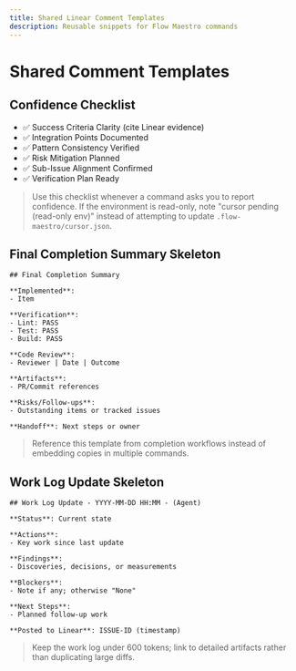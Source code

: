 ```yaml
---
title: Shared Linear Comment Templates
description: Reusable snippets for Flow Maestro commands
---
```


# Shared Comment Templates

## Confidence Checklist
- ✅ Success Criteria Clarity (cite Linear evidence)
- ✅ Integration Points Documented
- ✅ Pattern Consistency Verified
- ✅ Risk Mitigation Planned
- ✅ Sub-Issue Alignment Confirmed
- ✅ Verification Plan Ready

> Use this checklist whenever a command asks you to report confidence. If the environment is read-only, note "cursor pending (read-only env)" instead of attempting to update `.flow-maestro/cursor.json`.

## Final Completion Summary Skeleton
```
## Final Completion Summary

**Implemented**:
- Item

**Verification**:
- Lint: PASS
- Test: PASS
- Build: PASS

**Code Review**:
- Reviewer | Date | Outcome

**Artifacts**:
- PR/Commit references

**Risks/Follow-ups**:
- Outstanding items or tracked issues

**Handoff**: Next steps or owner
```

> Reference this template from completion workflows instead of embedding copies in multiple commands.

## Work Log Update Skeleton
```
## Work Log Update - YYYY-MM-DD HH:MM - (Agent)

**Status**: Current state

**Actions**:
- Key work since last update

**Findings**:
- Discoveries, decisions, or measurements

**Blockers**:
- Note if any; otherwise "None"

**Next Steps**:
- Planned follow-up work

**Posted to Linear**: ISSUE-ID (timestamp)
```

> Keep the work log under 600 tokens; link to detailed artifacts rather than duplicating large diffs.
